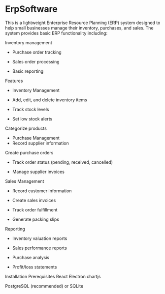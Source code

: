 # ErpSoftware
This is a lightweight Enterprise Resource Planning (ERP) system designed to help small businesses manage their inventory, purchases, and sales. The system provides basic ERP functionality including:

Inventory management

 - Purchase order tracking

 - Sales order processing

 - Basic reporting

Features
 - Inventory Management
 - Add, edit, and delete inventory items

 - Track stock levels
 - Set low stock alerts

Categorize products

 - Purchase Management
 - Record supplier information

Create purchase orders

 - Track order status (pending, received, cancelled)

 - Manage supplier invoices

Sales Management
 - Record customer information

 - Create sales invoices

 - Track order fulfillment

 - Generate packing slips

Reporting
 - Inventory valuation reports

 - Sales performance reports

 - Purchase analysis

 - Profit/loss statements

Installation
Prerequisites
React
Electron
chartjs

PostgreSQL (recommended) or SQLite
